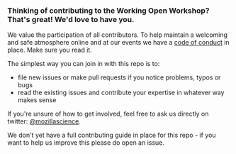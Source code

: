 ### Thinking of contributing to the Working Open Workshop? That's great! We'd love to have you.

We value the participation of all contributors. To help maintain a welcoming and safe atmosphere online and at our events we have a [code of conduct](https://mozillascience.org/code-of-conduct) in place. Make sure you read it.

The simplest way you can join in with this repo is to:

- file new issues or make pull requests if you notice problems, typos or bugs
- read the existing issues and contribute your expertise in whatever way makes sense

If you're unsure of how to get involved, feel free to ask us directly on twitter: [@mozillascience](http://twitter.com/mozillascience).

We don't yet have a full contributing guide in place for this repo - if you want to help us improve this please do open an issue.

